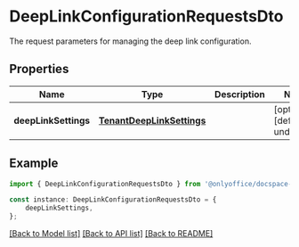 # DeepLinkConfigurationRequestsDto

The request parameters for managing the deep link configuration.

## Properties

Name | Type | Description | Notes
------------ | ------------- | ------------- | -------------
**deepLinkSettings** | [**TenantDeepLinkSettings**](TenantDeepLinkSettings.md) |  | [optional] [default to undefined]

## Example

```typescript
import { DeepLinkConfigurationRequestsDto } from '@onlyoffice/docspace-api-sdk';

const instance: DeepLinkConfigurationRequestsDto = {
    deepLinkSettings,
};
```

[[Back to Model list]](../README.md#documentation-for-models) [[Back to API list]](../README.md#documentation-for-api-endpoints) [[Back to README]](../README.md)
